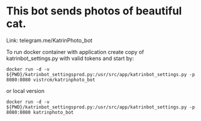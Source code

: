# This bot sends photos of beautiful cat.

Link: telegram.me/KatrinPhoto_bot

To run docker container with application create copy of katrinbot_settings.py with valid tokens and start by:

```
docker run -d -v  ${PWD}/katrinbot_settingsprod.py:/usr/src/app/katrinbot_settings.py -p 8080:8080 vistrcm/katrinphoto_bot
```

or local version


```
docker run -d -v  ${PWD}/katrinbot_settingsprod.py:/usr/src/app/katrinbot_settings.py -p 8080:8080 katrinphoto_bot
```

